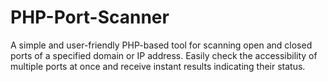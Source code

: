 # PHP-Port-Scanner
A simple and user-friendly PHP-based tool for scanning open and closed ports of a specified domain or IP address. Easily check the accessibility of multiple ports at once and receive instant results indicating their status.
